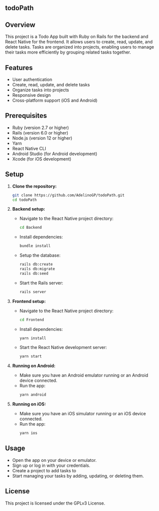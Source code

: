 ## todoPath

## Overview

This project is a Todo App built with Ruby on Rails for the backend and React Native for the frontend. It allows users to create, read, update, and delete tasks. Tasks are organized into projects, enabling users to manage their tasks more efficiently by grouping related tasks together.

## Features

- User authentication
- Create, read, update, and delete tasks
- Organize tasks into projects
- Responsive design
- Cross-platform support (iOS and Android)

## Prerequisites

- Ruby (version 2.7 or higher)
- Rails (version 6.0 or higher)
- Node.js (version 12 or higher)
- Yarn
- React Native CLI
- Android Studio (for Android development)
- Xcode (for iOS development)

## Setup

1. **Clone the repository:**
    ```sh
    git clone https://github.com/AdelinoGP/todoPath.git
    cd todoPath
    ```

2. **Backend setup:**    
    - Navigate to the React Native project directory:
      ```sh
      cd Backend
      ```
    - Install dependencies:
      ```sh
      bundle install
      ```
    - Setup the database:
      ```sh
      rails db:create
      rails db:migrate
      rails db:seed
      ```
    - Start the Rails server:
      ```sh
      rails server
      ```

3. **Frontend setup:**
    - Navigate to the React Native project directory:
      ```sh
      cd Frontend
      ```
    - Install dependencies:
      ```sh
      yarn install
      ```
    - Start the React Native development server:
      ```sh
      yarn start
      ```

4. **Running on Android:**
    - Make sure you have an Android emulator running or an Android device connected.
    - Run the app:
      ```sh
      yarn android
      ```

5. **Running on iOS:**
    - Make sure you have an iOS simulator running or an iOS device connected.
    - Run the app:
      ```sh
      yarn ios
      ```

## Usage

- Open the app on your device or emulator.
- Sign up or log in with your credentials.
- Create a project to add tasks to
- Start managing your tasks by adding, updating, or deleting them.

## License

This project is licensed under the GPLv3 License.